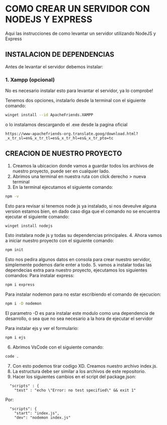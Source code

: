 # COMO CREAR UN SERVIDOR CON NODEJS Y EXPRESS
Aqui las instrucciones de como levantar un servidor utilizando NodeJS y Express
## INSTALACION DE DEPENDENCIAS
Antes de levantar el servidor debemos instalar:
### 1. Xampp (opcional)
No es necesario instalar esto para levantar el servidor, ya lo comprobe!

Tenemos dos opciones, instalarlo desde la terminal con el siguiente comando:
```bash
winget install --id ApacheFriends.XAMPP
```
o lo instalamos descargando el .exe desde la pagina oficial
```link
https://www-apachefriends-org.translate.goog/download.html?_x_tr_sl=en&_x_tr_tl=es&_x_tr_hl=es&_x_tr_pto=tc
```
## CREACION DE NUESTRO PROYECTO
1. Creamos la ubicacion donde vamos a guardar todos los archivos de nuestro proyecto, puede ser en cualquier lado.
2. Abrimos una terminal en nuestra ruta con click derecho > nueva terminal
3. En la terminal ejecutamos el siguiente comando:
```bash
npm -v
```
Esto para revisar si tenemos node js ya instalado, si nos deveulve alguna version estamos bien, en dado caso diga que el comando no se encuentra ejecutar el siguiente comando:
```bash
winget install nodejs
```

Esto instalara node js y todas su dependencias principales.
4. Ahora vamos a iniciar nuestro proyecto con el siguiente comando:
```bash
npm init
```
Esto nos pedira algunos datos en consola para crear nuestro servidor, simplemente podemos darle enter a todo.
5. vamos a instalar todas las dependecias extra para nuestro proyecto, ejecutamos los siguientes comandos:
  Para instalar express:
```bash
npm i express
```
  Para instalar nodemon para no estar escribiendo el comando de ejecucion:
```bash
npm i -D nodemon
```
  El parametro -D es para instalar este modulo como una dependencia de desarrollo, o sea que no sea necesario a la hora de ejecutar el servidor
  
  Para instalar ejs y ver el formulario:
```bash
npm i ejs
```

6. Abrimos VsCode con el siguiente comando:
```bash
code .
```
7. Con esto podemos tirar codigo XD. Creamos nuestro archivo index.js.
8. La estructura debe ser similar a los archivos de este repositorio.
9. Hacer los siguientes cambios en el script del package.json:
```script
  "scripts" : {
    "test" : "echo \"Error: no test specified\" && exit 1"
```
Por:
```script
  "scripts": {
    "start": "index.js",
    "dev": "nodemon index.js"
```
